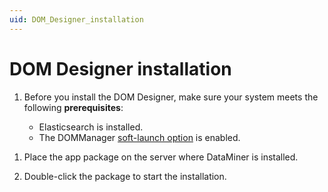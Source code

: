 ```yaml
---
uid: DOM_Designer_installation
---
```


# DOM Designer installation

1. Before you install the DOM Designer, make sure your system meets the following **prerequisites**:

   - Elasticsearch is installed.
   - The DOMManager [soft-launch option](xref:SoftLaunchOptions) is enabled.

<!-- 1. Download the app package from TBD. -->

1. Place the app package on the server where DataMiner is installed.

1. Double-click the package to start the installation.
